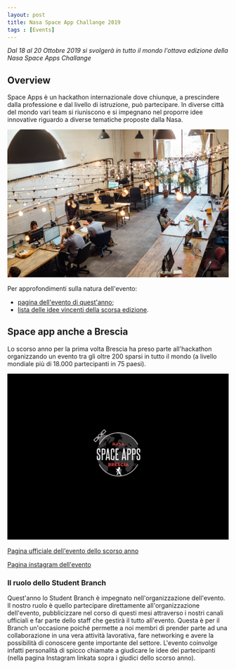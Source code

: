 ```yaml
---
layout: post
title: Nasa Space App Challange 2019
tags : [Events]
---
```


*Dal 18 al 20 Ottobre 2019 si svolgerà in tutto il mondo l'ottava edizione della Nasa Space Apps Challange*

## Overview
Space Apps è un hackathon internazionale dove chiunque, a prescindere dalla professione e dal livello di istruzione, può partecipare.
In diverse città del mondo vari team si riuniscono e si impegnano nel proporre idee innovative riguardo a diverse tematiche proposte dalla Nasa.

![Image](/images/image_nasa.jpg)

Per approfondimenti sulla natura dell'evento:

* [pagina dell'evento di quest'anno](https://2019.spaceappschallenge.org/);
* [lista delle idee vincenti della scorsa edizione](https://2018.spaceappschallenge.org/awards/global-finalists).


## Space app anche a Brescia
Lo scorso anno per la prima volta Brescia ha preso parte all'hackathon organizzando un evento tra gli oltre 200 sparsi in tutto il mondo (a livello mondiale più di 18.000 partecipanti in 75 paesi).

![Image](/images/header_nasa.jpg)

[Pagina ufficiale dell'evento dello scorso anno](https://2018.spaceappschallenge.org/locations/brescia)

[Pagina instagram dell'evento](https://www.instagram.com/space_apps_challenge_brescia/?utm_source=ig_profile_share&igshid=1tis1kr6qd4vq)
 
### Il ruolo dello Student Branch 
Quest'anno lo Student Branch è impegnato nell'organizzazione dell'evento. Il nostro ruolo è quello partecipare direttamente all'organizzazione dell'evento, pubblicizzare nel corso di questi mesi attraverso i nostri canali ufficiali e far parte dello staff che gestirà il tutto all'evento. 
Questa è per il Branch un'occasione poiché permette a noi membri di prender parte ad una collaborazione in una vera attività lavorativa, fare networking e avere la possibilità di conoscere gente importante del settore.
L'evento coinvolge infatti personalità di spicco chiamate a giudicare le idee dei partecipanti (nella pagina Instagram linkata sopra i giudici dello scorso anno).
